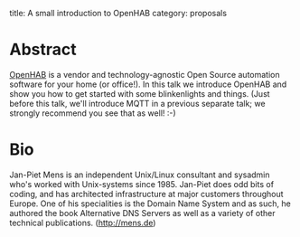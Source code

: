 title: A small introduction to OpenHAB
category: proposals

# Abstract

[OpenHAB](http://www.openhab.org) is a vendor and technology-agnostic Open Source
automation software for your home (or office!). In this talk we introduce OpenHAB
and show you how to get started with some blinkenlights and things. (Just before
this talk, we'll introduce MQTT in a previous separate talk; we strongly recommend
you see that as well! :-)

# Bio

Jan-Piet Mens is an independent Unix/Linux consultant and sysadmin who's
worked with Unix-systems since 1985. Jan-Piet does odd bits of coding,
and has architected infrastructure at major customers throughout Europe.
One of his specialities is the Domain Name System and as such, he
authored the book Alternative DNS Servers as well as a variety of
other technical publications. (http://mens.de)

